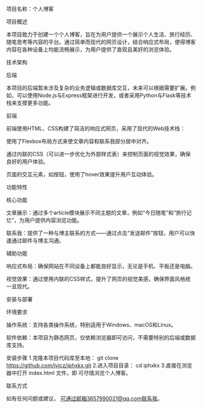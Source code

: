项目名称：个人博客

项目概述

本项目致力于创建一个个人博客，旨在为用户提供一个展示个人生活、旅行经历、随笔思考等内容的平台。通过简单而现代的网页设计，结合响应式布局，使得博客内容在各种设备上均能流畅展示，为用户提供了直观且美好的浏览体验。

技术架构

后端

本项目的后端暂未涉及复杂的业务逻辑或数据库交互，未来可以根据需要扩展。例如，可以使用Node.js与Express框架进行开发，或者采用Python与Flask等技术栈来支撑更多功能。

前端

前端使用HTML、CSS构建了简洁的响应式网页，采用了现代的Web技术栈：

使用了Flexbox布局方式来使文章内容和联系我部分居中对齐。

通过内联的CSS（可以进一步优化为外部样式表）来控制页面的视觉效果，确保良好的用户体验。

页面的交互元素，如按钮，使用了hover效果提升用户互动体验。


功能特性

核心功能

文章展示：通过多个article模块展示不同主题的文章，例如“今日随笔”和“旅行记忆”，为用户提供内容浏览功能。

联系我：提供了一种与博主联系的方式——通过点击“发送邮件”按钮，用户可以快速通过邮件与博主沟通。


辅助功能

响应式布局：确保网站在不同设备上都能良好显示，无论是手机、平板还是电脑。

视觉效果：通过使用内联的CSS样式，提升了网页的视觉美感，确保界面风格统一且现代。


安装与部署

环境要求

操作系统：支持各类操作系统，特别适用于Windows、macOS和Linux。

软件依赖：本项目为静态网页，仅依赖浏览器即可访问，不需要特别的后端或数据库支持。


安装步骤 
1.克隆本项目代码库至本地： git clone https://github.com/jvjcz/iphxkx.git
2.进入项目目录： cd iphxkx
3.直接在浏览器中打开 index.html 文件，即 可尽情浏览个人博客。

联系方式

如有任何问题或建议，
可通过邮箱3657990021@qq.com联系我。
